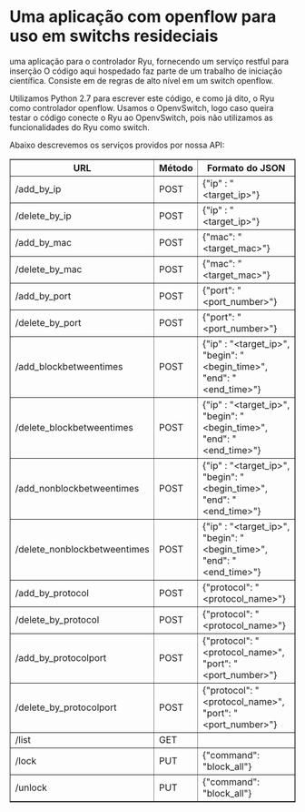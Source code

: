 # Uma aplicação com openflow para uso em switchs resideciais

uma aplicação para o controlador Ryu, fornecendo um serviço restful para inserção
O código aqui hospedado faz parte de um trabalho de iniciação científica. Consiste em
de regras de alto nível em um switch openflow.

Utilizamos Python 2.7 para escrever este código, e como já dito, o Ryu como controlador
openflow. Usamos o OpenvSwitch, logo caso queira testar o código conecte o Ryu ao
OpenvSwitch, pois não utilizamos as funcionalidades do Ryu como switch.

Abaixo descrevemos os serviços providos por nossa API:

<table border="1">
	<tr>
			<th>URL</th>
			<th>Método</th>
			<th>Formato do JSON</th>
	</tr>
	<tr>
		<td>/add_by_ip</td>
		<td>POST</td>
		<td>{"ip" : "&#60target_ip>"}</td>
	</tr>
	<tr>
		<td>/delete_by_ip</td>
		<td>POST</td>
		<td>{"ip" : "&#60target_ip>"}</td>
	</tr>
	<tr>
		<td>/add_by_mac</td>
		<td>POST</td>
		<td>{"mac": "&#60target_mac>"}</td>
	</tr>
	<tr>
		<td>/delete_by_mac</td>
		<td>POST</td>
		<td>{"mac": "&#60target_mac>"}</td>
	</tr>
	<tr>
		<td>/add_by_port</td>
		<td>POST</td>
		<td>{"port": "&#60port_number>"}</td>
	</tr>
	<tr>
		<td>/delete_by_port</td>
		<td>POST</td>
		<td>{"port": "&#60port_number>"}</td>
	</tr>
	<tr>
		<td>/add_blockbetweentimes</td>
		<td>POST</td>
		<td>{"ip" : "&#60target_ip>", "begin": "&#60begin_time>", "end": "&#60end_time>"}</td>
	</tr>
	<tr>
		<td>/delete_blockbetweentimes</td>
		<td>POST</td>
		<td>{"ip" : "&#60target_ip>", "begin": "&#60begin_time>", "end": "&#60end_time>"}</td>
	</tr>
	<tr>
		<td>/add_nonblockbetweentimes</td>
		<td>POST</td>
		<td>{"ip" : "&#60target_ip>", "begin": "&#60begin_time>", "end": "&#60end_time>"}</td>
	</tr>
	<tr>
		<td>/delete_nonblockbetweentimes</td>
		<td>POST</td>
		<td>{"ip" : "&#60target_ip>", "begin": "&#60begin_time>", "end": "&#60end_time>"}</td>
	</tr>
	<tr>
		<td>/add_by_protocol</td>
		<td>POST</td>
		<td>{"protocol": "&#60protocol_name>"}</td>
	</tr>
	<tr>
		<td>/delete_by_protocol</td>
		<td>POST</td>
		<td>{"protocol": "&#60protocol_name>"}</td>
	</tr>
	<tr>
		<td>/add_by_protocolport</td>
		<td>POST</td>
		<td>{"protocol": "&#60protocol_name>", "port": "&#60port_number>"}</td>
	</tr>
	<tr>
		<td>/delete_by_protocolport</td>
		<td>POST</td>
		<td>{"protocol": "&#60protocol_name>", "port": "&#60port_number>"}</td>
	</tr>
	<tr>
		<td>/list</td>
		<td>GET</td>
		<td></td>
	</tr>
	<tr>
		<td>/lock</td>
		<td>PUT</td>
		<td>{"command": "block_all"}</td>
	</tr>
	<tr>
		<td>/unlock</td>
		<td>PUT</td>
		<td>{"command": "block_all"}</td>
	</tr>
</table>
